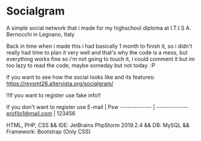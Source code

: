 # Socialgram
A simple social network that i made for my highschool diploma at I.T.I.S A. Bernocchi in Legnano, Italy

Back in time when i made this i had basically 1 month to finish it, so i didn't really had time to plan it very well and that's why the code is a mess, but everything works fine so i'm not going to touch it, i could comment it but im too lazy to read the code, maybe someday but not today. :P

If you want to see how the social looks like and its features:
https://reysmt26.altervista.org/socialgram/

!!If you want to register use fake info!!

If you don't want to register use
E-mail  | Psw
------------- | -------------
profilo1@mail.com  | 123456

HTML, PHP, CSS &&
IDE: JetBrains PhpStorm 2019.2.4 &&
DB: MySQL &&
Framework: Bootstrap (Only CSS)

